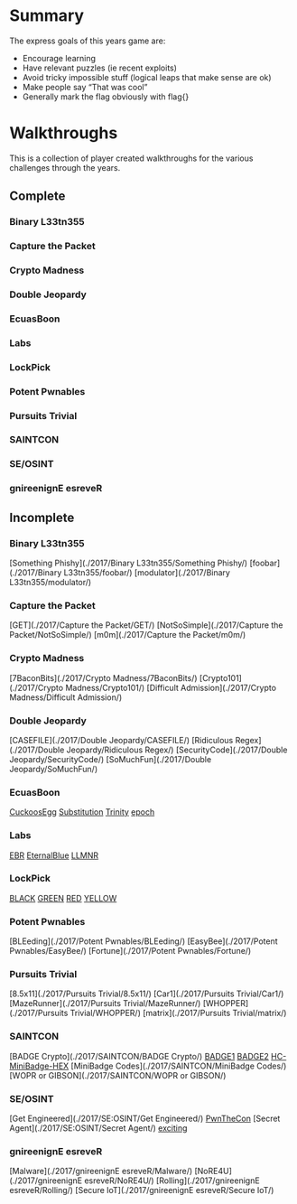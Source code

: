 Summary
=======
The express goals of this years game are:
- Encourage learning
- Have relevant puzzles (ie recent exploits)
- Avoid tricky impossible stuff (logical leaps that make sense are ok)
- Make people say “That was cool”
- Generally mark the flag obviously with flag{}

Walkthroughs
==========
This is a collection of player created walkthroughs for the various challenges through the years.

Complete
-----------
### Binary L33tn355
### Capture the Packet
### Crypto Madness
### Double Jeopardy
### EcuasBoon
### Labs
### LockPick
### Potent Pwnables
### Pursuits Trivial
### SAINTCON
### SE/OSINT
### gnireenignE esreveR


Incomplete
-------------
### Binary L33tn355
[Something Phishy](./2017/Binary L33tn355/Something Phishy/)
[foobar](./2017/Binary L33tn355/foobar/)
[modulator](./2017/Binary L33tn355/modulator/)
### Capture the Packet
[GET](./2017/Capture the Packet/GET/)
[NotSoSimple](./2017/Capture the Packet/NotSoSimple/)
[m0m](./2017/Capture the Packet/m0m/)
### Crypto Madness
[7BaconBits](./2017/Crypto Madness/7BaconBits/)
[Crypto101](./2017/Crypto Madness/Crypto101/)
[Difficult Admission](./2017/Crypto Madness/Difficult Admission/)
### Double Jeopardy
[CASEFILE](./2017/Double Jeopardy/CASEFILE/)
[Ridiculous Regex](./2017/Double Jeopardy/Ridiculous Regex/)
[SecurityCode](./2017/Double Jeopardy/SecurityCode/)
[SoMuchFun](./2017/Double Jeopardy/SoMuchFun/)
### EcuasBoon
[CuckoosEgg](./2017/EcuasBoon/CuckoosEgg/)
[Substitution](./2017/EcuasBoon/Substitution/)
[Trinity](./2017/EcuasBoon/Trinity/)
[epoch](./2017/EcuasBoon/epoch/)
### Labs
[EBR](./2017/Labs/EBR/)
[EternalBlue](./2017/Labs/EternalBlue/)
[LLMNR](./2017/Labs/LLMNR/)
### LockPick
[BLACK](./2017/LockPick/BLACK/)
[GREEN](./2017/LockPick/GREEN/)
[RED](./2017/LockPick/RED/)
[YELLOW](./2017/LockPick/YELLOW/)
### Potent Pwnables
[BLEeding](./2017/Potent Pwnables/BLEeding/)
[EasyBee](./2017/Potent Pwnables/EasyBee/)
[Fortune](./2017/Potent Pwnables/Fortune/)
### Pursuits Trivial
[8.5x11](./2017/Pursuits Trivial/8.5x11/)
[Car1](./2017/Pursuits Trivial/Car1/)
[MazeRunner](./2017/Pursuits Trivial/MazeRunner/)
[WHOPPER](./2017/Pursuits Trivial/WHOPPER/)
[matrix](./2017/Pursuits Trivial/matrix/)
### SAINTCON
[BADGE Crypto](./2017/SAINTCON/BADGE Crypto/)
[BADGE1](./2017/SAINTCON/BADGE1/)
[BADGE2](./2017/SAINTCON/BADGE2/)
[HC-MiniBadge-HEX](./2017/SAINTCON/HC-MiniBadge-HEX/)
[MiniBadge Codes](./2017/SAINTCON/MiniBadge Codes/)
[WOPR or GIBSON](./2017/SAINTCON/WOPR or GIBSON/)
### SE/OSINT
[Get Engineered](./2017/SE:OSINT/Get Engineered/)
[PwnTheCon](./2017/SE:OSINT/PwnTheCon/)
[Secret Agent](./2017/SE:OSINT/Secret Agent/)
[exciting](./2017/SE:OSINT/exciting/)
### gnireenignE esreveR
[Malware](./2017/gnireenignE esreveR/Malware/)
[NoRE4U](./2017/gnireenignE esreveR/NoRE4U/)
[Rolling](./2017/gnireenignE esreveR/Rolling/)
[Secure IoT](./2017/gnireenignE esreveR/Secure IoT/)
